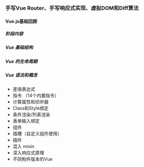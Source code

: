 ### 手写Vue Router、手写响应式实现、虚拟DOM和Diff算法
#### Vue.js基础回顾
##### 阶段内容

##### Vue 基础结构

##### Vue 的生命周期

##### Vue 语法和概念
- 差值表达式
- 指令 （14个内置指令）
- 计算属性和侦听器
- Class和Style绑定
- 条件渲染/列表渲染
- 表单输入绑定
- 组件
- 插槽（自定义组件使用）
- 插件
- 混入 mixin
- 深入响应式原理
- 不同构件版本的Vue